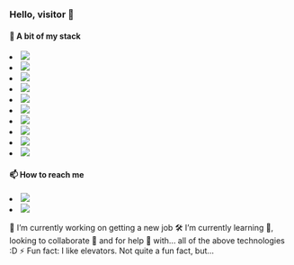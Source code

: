 ### Hello, visitor 👋

<h4>🚧 A bit of my stack</h4>

<li><img src="https://img.shields.io/badge/html-%23239120.svg?&style=flat-square&logo=html5&logoColor=white" /></li>
<li><img src="https://img.shields.io/badge/css-%23239120.svg?&style=flat-square&logo=css3&logoColor=white" /></li>
<li><img src="https://img.shields.io/badge/javascript-%23F7DF1E.svg?&style=flat-square&logo=javascript&logoColor=black&labelColor=black" /></li>
<li><img src="https://img.shields.io/badge/node.js%20-%2343853D.svg?&style=for-the-badge&logo=node.js&logoColor=white" /></li>
<li><img src="https://img.shields.io/badge/react%20-%2320232a.svg?&style=for-the-badge&logo=react&logoColor=%2361DAFB" /></li>
<li><img src="https://img.shields.io/badge/express.js%20-%23404d59.svg?&style=for-the-badge" /></li>
<li><img src="https://img.shields.io/badge/jquery%20-%230769AD.svg?&style=for-the-badge&logo=jquery&logoColor=white" /></li>
<li><img src="https://img.shields.io/badge/mysql-%2300f.svg?&style=for-the-badge&logo=mysql&logoColor=white" /></li>
<li><img src="https://img.shields.io/badge/r-%23276DC3.svg?&style=for-the-badge&logo=r&logoColor=white" /></li>
<li><img src="https://img.shields.io/badge/MongoDB-%234ea94b.svg?&style=for-the-badge&logo=mongodb&logoColor=white" /></li>

<h4>📫 How to reach me</h4>
<li><img src="https://img.shields.io/badge/linkedin-%230077B5.svg?&style=for-the-badge&logo=linkedin&logoColor=white" /></li>
<li><img src="https://img.shields.io/badge/facebook-%231877F2.svg?&style=for-the-badge&logo=facebook&logoColor=white" /></li>

<!-- Here are some ideas to get you started: -->
🔭 I’m currently working on getting a new job 🛠
I’m currently learning 🌱, looking to collaborate 👯 and for help 🤔 with... all of the above technologies :D
⚡ Fun fact: I like elevators. Not quite a fun fact, but...
